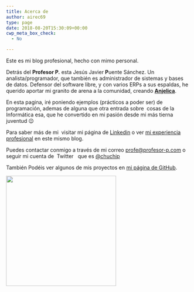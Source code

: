 ```yaml
---
title: Acerca de
author: airec69
type: page
date: 2018-08-20T15:30:09+00:00
cwp_meta_box_check:
  - No

---
```

Este es mi blog profesional, hecho con mimo personal.

Detrás del **Profesor P.** esta Jesús Javier **P**uente Sánchez. Un analista/programador, que también es administrador de sistemas y bases de datos. Defensor del software libre, y con varios ERPs a sus espaldas, he querido aportar mi granito de arena a la comunidad, creando **<a href="http://anjelica.sf.net/" target="_blank" rel="noopener">Anjelica</a>**.

En esta pagina, iré poniendo ejemplos (prácticos a poder ser) de programación, ademas de alguna que otra entrada sobre  cosas de la Informática esa, que he convertido en mi pasión desde mi más tierna juventud 😉

Para saber más de mi  visitar mi página de <a href="https://www.linkedin.com/in/jesus-javier-puente/" target="_blank" rel="noopener">Linkedin</a> o ver [mi experiencia profesional][1] en este mismo blog.

Puedes contactar conmigo a través de mi correo <a href="mailto:profe@profesor-p.com" target="_blank" rel="noopener">profe@profesor-p.com</a> o seguir mi cuenta de  Twitter   que es <a href="https://twitter.com/chuchip" target="_blank" rel="noopener">@chuchip</a>

También Podéis ver algunos de mis proyectos en <a href="https://github.com/chuchip" target="_blank" rel="noopener">mi página de GitHub</a>.

<img class="alignnone size-medium wp-image-254" src="http://www.profesor-p.com/wp-content/uploads/2018/09/yo-300x300.jpg" alt="" width="300" height="300" srcset="http://www.profesor-p.com/wp-content/uploads/2018/09/yo-300x300.jpg 300w, http://www.profesor-p.com/wp-content/uploads/2018/09/yo-150x150.jpg 150w, http://www.profesor-p.com/wp-content/uploads/2018/09/yo.jpg 400w" sizes="(max-width: 300px) 100vw, 300px" />

 [1]: http://www.profesor-p.com/experiencia-laboral/